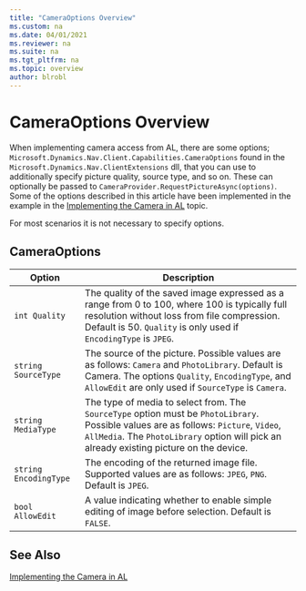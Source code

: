 ```yaml
---
title: "CameraOptions Overview"
ms.custom: na
ms.date: 04/01/2021
ms.reviewer: na
ms.suite: na
ms.tgt_pltfrm: na
ms.topic: overview
author: blrobl
---
```

# CameraOptions Overview
When implementing camera access from AL, there are some options; `Microsoft.Dynamics.Nav.Client.Capabilities.CameraOptions` found in the `Microsoft.Dynamics.Nav.ClientExtensions` dll, that you can use to additionally specify picture quality, source type, and so on. These can optionally be passed to `CameraProvider.RequestPictureAsync(options)`. Some of the options described in this article have been implemented in the example in the [Implementing the Camera in AL](devenv-implement-camera-al.md) topic.  

 For most scenarios it is not necessary to specify options.  

## CameraOptions  

|Option|Description|
|------|-----------|
|`int Quality`|The quality of the saved image expressed as a range from 0 to 100, where 100 is typically full resolution without loss from file compression. Default is 50. `Quality` is only used if `EncodingType` is `JPEG`.|  
|`string SourceType`|The source of the picture. Possible values are as follows: `Camera` and `PhotoLibrary`. Default is Camera. The options `Quality`, `EncodingType`, and `AllowEdit` are only used if `SourceType` is `Camera`.|  
|`string MediaType`|The type of media to select from. The `SourceType` option must be `PhotoLibrary`. Possible values are as follows: `Picture`, `Video`, `AllMedia`. The `PhotoLibrary` option will pick an already existing picture on the device.|  
|`string EncodingType`|The encoding of the returned image file. Supported values are as follows: `JPEG`, `PNG`. Default is `JPEG`.|  
|`bool AllowEdit`|A value indicating whether to enable simple editing of image before selection. Default is `FALSE`.|  

## See Also  
[Implementing the Camera in AL](devenv-implement-camera-al.md)
